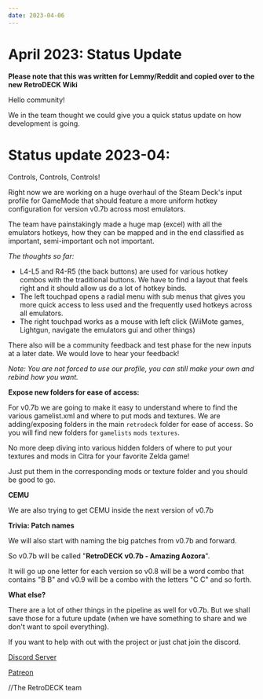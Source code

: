 ```yaml
---
date: 2023-04-06
---
```


# April 2023: Status Update

**Please note that this was written for Lemmy/Reddit and copied over to the new RetroDECK Wiki**

Hello community!

We in the team thought we could give you a quick status update on how development is going.

<!-- more -->


# Status update 2023-04:

Controls, Controls, Controls!

Right now we are working on a huge overhaul of the Steam Deck's input profile for GameMode that should feature a more uniform hotkey configuration for version v0.7b across most emulators.

The team have painstakingly made a huge map (excel) with all the emulators hotkeys, how they can be mapped and in the end classified as important, semi-important och not important.


*The thoughts so far:*

* L4-L5 and R4-R5 (the back buttons) are used for various hotkey combos with the traditional buttons. We have to find a layout that feels right and it should allow us do a lot of hotkey binds.
* The left touchpad opens a radial menu with sub menus that gives you more quick access to less used and the frequently used hotkeys across all emulators.
* The right touchpad works as a mouse with left click (WiiMote games, Lightgun, navigate the emulators gui and other things)



There also will be a community feedback and test phase for the new inputs at a later date. We would love to hear your feedback!



*Note: You are not forced to use our profile, you can still make your own and rebind how you want.*



**Expose new folders for ease of access:**

For v0.7b we are going to make it easy to understand where to find the various gamelist.xml and where to put mods and textures. We are adding/exposing folders in the main `retrodeck` folder for ease of access. So you will find new folders for `gamelists` `mods` `textures`.

No more deep diving into various hidden folders of where to put your textures and mods in Citra for your favorite Zelda game!

Just put them in the corresponding mods or texture folder and you should be good to go.



**CEMU**

We are also trying to get CEMU inside the next version of v0.7b



**Trivia: Patch names**

We will also start with naming the big patches from v0.7b and forward.

So v0.7b will be called "**RetroDECK v0.7b - Amazing Aozora**".

It will go up one letter for each version so v0.8 will be a word combo that contains "B B" and v0.9 will be a combo with the letters "C C" and so forth.



**What else?**

There are a lot of other things in the pipeline as well for v0.7b. But we shall save those for a future update (when we have something to share and we don't want to spoil everything).

If you want to help with out with the project or just chat join the discord.



[Discord Server](https://discord.gg/WDc5C9YWMx)

[Patreon](https://patreon.com/RetroDECK)



//The RetroDECK team
